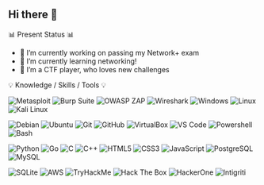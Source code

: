 ## Hi there 👋


📊 Present Status 📊
- 🔭 I’m currently working on passing my Network+ exam 
- 🌱 I’m currently learning networking!
- 👯 I’m a CTF player, who loves new challenges

💡 Knowledge / Skills / Tools 💡

![Metasploit](https://img.shields.io/badge/METASPLOIT-%23282C34?style=for-the-badge&logo=metasploit&logoColor=white)
![Burp Suite](https://img.shields.io/badge/Burp%20Suite-%23282C34?style=for-the-badge&logo=burp%20suite&logoColor=white)
![OWASP ZAP](https://img.shields.io/badge/OWASP%20ZAP-%23282C34?style=for-the-badge&logo=owasp%20zap&logoColor=white)
![Wireshark](https://img.shields.io/badge/Wireshark-%23282C34?style=for-the-badge&logo=wireshark&logoColor=white)
![Windows](https://img.shields.io/badge/Windows-%23282C34?style=for-the-badge&logo=windows&logoColor=white)
![Linux](https://img.shields.io/badge/Linux-%23282C34?style=for-the-badge&logo=linux&logoColor=white)
![Kali Linux](https://img.shields.io/badge/Kali%20Linux-%23282C34?style=for-the-badge&logo=kalilinux&logoColor=white)

![Debian](https://img.shields.io/badge/Debian-%23282C34?style=for-the-badge&logo=debian&logoColor=white)
![Ubuntu](https://img.shields.io/badge/Ubuntu-%23282C34?style=for-the-badge&logo=ubuntu&logoColor=white)
![Git](https://img.shields.io/badge/Git-%23282C34?style=for-the-badge&logo=git&logoColor=white)
![GitHub](https://img.shields.io/badge/GitHub-%23282C34?style=for-the-badge&logo=github&logoColor=white)
![VirtualBox](https://img.shields.io/badge/VirtualBox-%23282C34?style=for-the-badge&logo=virtualbox&logoColor=white)
![VS Code](https://img.shields.io/badge/VS%20Code-%23282C34?style=for-the-badge&logo=visual%20studio%20code&logoColor=white)
![Powershell](https://img.shields.io/badge/Powershell-%23282C34?style=for-the-badge&logo=powershell&logoColor=white)
![Bash](https://img.shields.io/badge/Bash-%23282C34?style=for-the-badge&logo=gnubash&logoColor=white)

![Python](https://img.shields.io/badge/Python-%23282C34?style=for-the-badge&logo=python&logoColor=white)
![Go](https://img.shields.io/badge/Go-%23282C34?style=for-the-badge&logo=go&logoColor=white)
![C](https://img.shields.io/badge/C-%23282C34?style=for-the-badge&logo=c&logoColor=white)
![C++](https://img.shields.io/badge/C%2B%2B-%23282C34?style=for-the-badge&logo=c%2B%2B&logoColor=white)
![HTML5](https://img.shields.io/badge/HTML5-%23282C34?style=for-the-badge&logo=html5&logoColor=white)
![CSS3](https://img.shields.io/badge/CSS3-%23282C34?style=for-the-badge&logo=css3&logoColor=white)
![JavaScript](https://img.shields.io/badge/JavaScript-%23282C34?style=for-the-badge&logo=javascript&logoColor=white)
![PostgreSQL](https://img.shields.io/badge/PostgreSQL-%23282C34?style=for-the-badge&logo=postgresql&logoColor=white)
![MySQL](https://img.shields.io/badge/MySQL-%23282C34?style=for-the-badge&logo=mysql&logoColor=white)

![SQLite](https://img.shields.io/badge/SQLite-%23282C34?style=for-the-badge&logo=sqlite&logoColor=white)
![AWS](https://img.shields.io/badge/AWS-%23282C34?style=for-the-badge&logo=amazon%20aws&logoColor=white)
![TryHackMe](https://img.shields.io/badge/TryHackMe-%23282C34?style=for-the-badge&logo=tryhackme&logoColor=white)
![Hack The Box](https://img.shields.io/badge/Hack%20The%20Box-%23282C34?style=for-the-badge&logo=hackthebox&logoColor=white)
![HackerOne](https://img.shields.io/badge/HackerOne-%23282C34?style=for-the-badge&logo=hackerone&logoColor=white)
![Intigriti](https://img.shields.io/badge/Intigriti-%23282C34?style=for-the-badge&logo=intigriti&logoColor=white)

<!--
**mrblue223/mrblue223** is a ✨ _special_ ✨ repository because its `README.md` (this file) appears on your GitHub profile.

Here are some ideas to get you started:

- 🔭 I’m currently working on ...
- 🌱 I’m currently learning ...
- 👯 I’m looking to collaborate on ...
- 🤔 I’m looking for help with ...
- 💬 Ask me about ...
- 📫 How to reach me: ...
- 😄 Pronouns: ...
- ⚡ Fun fact: ...
-->

